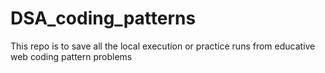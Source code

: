 # DSA_coding_patterns
This repo is to save all the local execution or practice runs from educative web coding pattern problems
